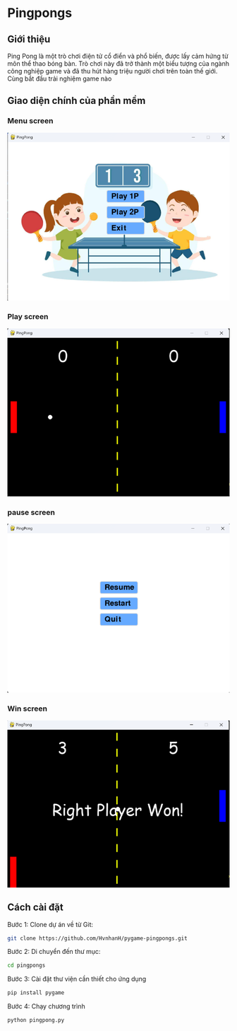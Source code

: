 # Pingpongs

## Giới thiệu 
Ping Pong là một trò chơi điện tử cổ điển và phổ biến, được lấy cảm hứng từ môn thể thao bóng bàn. Trò chơi này đã trở thành một biểu tượng của ngành công nghiệp game và đã thu hút hàng triệu người chơi trên toàn thế giới. Cùng bắt đầu trải nghiệm game nào 

## Giao diện chính của phần mềm
### Menu screen
![Menu](images/menu.png)

### Play screen
![Play](images/manhinhchoi.png)

### pause screen
![Pause](images/pause.png)

### Win screen
![Win](images/win.png)

## Cách cài đặt
Bước 1: Clone dự án về từ Git:
```bash
git clone https://github.com/HvnhanH/pygame-pingpongs.git

```
Bước 2: Di chuyển đến thư mục:
```bash
cd pingpongs

```
Bước 3: Cài đặt thư viện cần thiết cho ứng dụng
```bash
pip install pygame
```
Bước 4: Chạy chương trình
```bash
python pingpong.py
```

